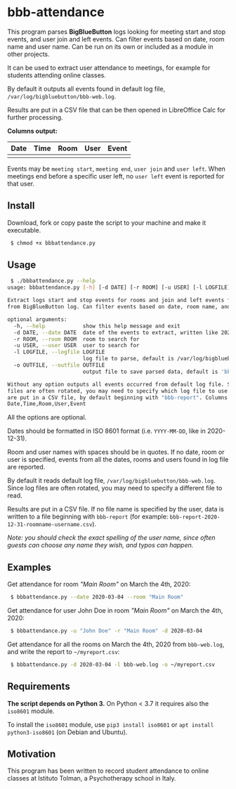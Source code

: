 # bbb-attendance

This program parses **BigBlueButton** logs looking for meeting start and stop events, and user join and left events. Can filter events based on date, room name and user name. Can be run on its own or included as a module in other projects.

It can be used to extract user attendance to meetings, for example for students attending online classes.

By default it outputs all events found in default log file, `/var/log/bigbluebutton/bbb-web.log`.

Results are put in a CSV file that can be then opened in LibreOffice Calc for further processing.

**Columns output:**

| Date | Time | Room | User | Event |
|---|---|---|---|---|
|   |   |   |   |   |

Events may be `meeting start`, `meeting end`, `user join` and `user left`.
When meetings end before a specific user left, no `user left` event is reported for that user.


## Install

Download, fork or copy paste the script to your machine and make it executable.

```bash
 $ chmod +x bbbattendance.py
```

## Usage

```bash
 $ ./bbbattendance.py --help
usage: bbbattendance.py [-h] [-d DATE] [-r ROOM] [-u USER] [-l LOGFILE] [-o OUTFILE]

Extract logs start and stop events for rooms and join and left events for users
from BigBlueButton log. Can filter events based on date, room name, and user name.

optional arguments:
  -h, --help            show this help message and exit
  -d DATE, --date DATE  date of the events to extract, written like 2021-04-13
  -r ROOM, --room ROOM  room to search for
  -u USER, --user USER  user to search for
  -l LOGFILE, --logfile LOGFILE
                        log file to parse, default is /var/log/bigbluebutton/bbb-web.log
  -o OUTFILE, --outfile OUTFILE
                        output file to save parsed data, default is 'bbb-report-...'

Without any option outputs all events occurred from default log file. Since log
files are often rotated, you may need to specify which log file to use. Results
are put in a CSV file, by default beginning with "bbb-report". Columns output:
Date,Time,Room,User,Event
```

All the options are optional.

Dates should be formatted in ISO 8601 format (i.e. `YYYY-MM-DD`, like in 2020-12-31).

Room and user names with spaces should be in quotes. If no date, room or user is specified, events from all the dates, rooms and users found in log file are reported.

By default it reads default log file, `/var/log/bigbluebutton/bbb-web.log`. Since log files are often rotated, you may need to specify a different file to read.

Results are put in a CSV file. If no file name is specified by the user, data is written to a file beginning with `bbb-report` (for example: `bbb-report-2020-12-31-roomname-username.csv`).

*Note: you should check the exact spelling of the user name, since often guests can choose any name they wish, and typos can happen.*

## Examples

Get attendance for room *"Main Room"* on March the 4th, 2020:

```bash
 $ bbbattendance.py --date 2020-03-04 --room "Main Room"
```

Get attendance for user John Doe in room *"Main Room"* on March the 4th, 2020:

```bash
 $ bbbattendance.py -u "John Doe" -r "Main Room" -d 2020-03-04
```

Get attendance for all the rooms on March the 4th, 2020 from `bbb-web.log`, and write the report to `~/myreport.csv`:

```bash
 $ bbbattendance.py -d 2020-03-04 -l bbb-web.log -o ~/myreport.csv
```


## Requirements

**The script depends on Python 3.** On Python < 3.7 it requires also the `iso8601` module.

To install the `iso8601` module, use `pip3 install iso8601` or `apt install python3-iso8601` (on Debian and Ubuntu).

## Motivation

This program has been written to record student attendance to online classes
at Istituto Tolman, a Psychotherapy school in Italy.
